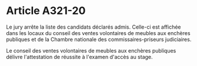 # Article A321-20

Le jury arrête la liste des candidats déclarés admis. Celle-ci est affichée dans les locaux du conseil des ventes volontaires de meubles aux enchères publiques et de la Chambre nationale des commissaires-priseurs judiciaires.

Le conseil des ventes volontaires de meubles aux enchères publiques délivre l'attestation de réussite à l'examen d'accès au stage.
